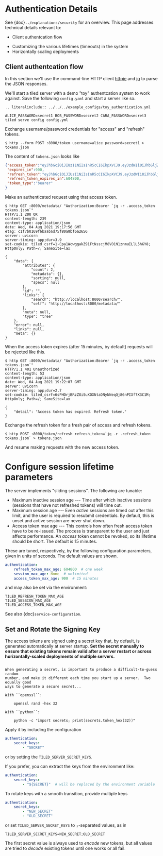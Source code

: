 # Authentication Details

See {doc}`../explanations/security` for an overview.
This page addresses technical details relevant to:

- Client authentcation flow
* Customizing the various lifetimes (timeouts) in the system
* Horizontally scaling deployments

## Client authentcation flow

In this section we'll use the command-line HTTP client
[httpie](https://httie.io/) and [jq](https://stedolan.github.io/jq/) to parse
the JSON responses.

We'll start a tiled server with a demo "toy" authentcation system to work
against. Save the following `config.yaml` and start a server like so.

```{eval-rst}
.. literalinclude:: ../../../example_configs/toy_authentication.yml
```

```
ALICE_PASSWORD=secret1 BOB_PASSWORD=secret2 CARA_PASSWORD=secret3 tiled serve config config.yml
```

Exchange username/password credentials for "access" and "refresh" tokens.

```
$ http --form POST :8000/token username=alice password=secret1 > tokens.json
```

The content of `tokens.json` looks like

```json
{"access_token":"eyJhbGciOiJIUzI1NiIsInR5cCI6IkpXVCJ9.eyJzdWIiOiJhbGljZSIsImV4cCI6MTYyODEwNTQyMiwidHlwZSI6ImFjY2VzcyJ9.bd8T3yYo9LDxBaCB3luSbSBh4dcVJDfXTFtW9s6aa3Q",
 "expires_in":900,
 "refresh_token":"eyJhbGciOiJIUzI1NiIsInR5cCI6IkpXVCJ9.eyJzdWIiOiJhbGljZSIsInR5cGUiOiJyZWZyZXNoIiwiaWF0IjoxNjI4MTE4OTIyLjU3NTM4NSwic2lkIjoxMzgwNjIwMjE2MTg3ODQyMTM2NzgwNzQ2NjEwNzE3NTAxMzEyNTMsInNjdCI6MTYyODExODkyMi41NzUzODV9.ms0y8x4csMVvyDozCCa2RE48nRDEd16RFK9RbrsBS5E",
 "refresh_token_expires_in":604800,
 "token_type":"bearer"
}
```

Make an authenticated request using that access token.

```
$ http GET :8000/metadata/ "Authorization:Bearer `jq -r .access_token tokens.json`"
HTTP/1.1 200 OK
content-length: 239
content-type: application/json
date: Wed, 04 Aug 2021 19:17:56 GMT
etag: c1f7b0169f6baabad75f80a0bf6a2656
server: uvicorn
server-timing: app;dur=3.9
set-cookie: tiled_csrf=1-Cpa1WcwggakZ91FtNsscjM8VO1N1znmuILlL5hGY8; HttpOnly; Path=/; SameSite=lax

{
    "data": {
        "attributes": {
            "count": 2,
            "metadata": {},
            "sorting": null,
            "specs": null
        },
        "id": "",
        "links": {
            "search": "http://localhost:8000/search/",
            "self": "http://localhost:8000/metadata/"
        },
        "meta": null,
        "type": "tree"
    },
    "error": null,
    "links": null,
    "meta": {}
}
```

When the access token expires (after 15 minutes, by default) requests will be
rejected like this.

```
$ http GET :8000/metadata/ "Authorization:Bearer `jq -r .access_token tokens.json`"
HTTP/1.1 401 Unauthorized
content-length: 53
content-type: application/json
date: Wed, 04 Aug 2021 19:22:07 GMT
server: uvicorn
server-timing: app;dur=2.7
set-cookie: tiled_csrf=6sPHOrjBRzZOiSuXOXNtaDNyNNeqQj86nPIXf7X3C1M; HttpOnly; Path=/; SameSite=lax

{
    "detail": "Access token has expired. Refresh token."
}
```

Exchange the refresh token for a fresh pair of access and refresh tokens.

```
$ http POST :8000/token/refresh refresh_token=`jq -r .refresh_token tokens.json` > tokens.json
```

And resume making requests with the new access token.


# Configure session lifetime parameters

The server implements "sliding sessions". The following are tunable:

* Maximum inactive session age --- Time after which inactive sessions
  (sessions that have not refreshed tokens) will time out.
* Maximum session age --- Even *active* sessions are timed out after this
  limit, and the user is required to resubmit credentials. By default,
  this is unset and active session are never shut down.
* Access token max age --- This controls how often fresh access token have to be
  re-issued. The process is transparent to the user and just affects performance.
  An *access* token cannot be revoked, so its lifetime should be short. The
  default is 15 minutes.

These are tuned, respectively, by the following configuration parameters,
given in units of seconds. The default values are shown.

```yaml
authentication:
    refresh_token_max_age: 604800  # one week
    session_max_age: None  # unlimited
    access_token_max_age: 900  # 15 minutes
```

and may also be set via the environment:

```
TILED_REFRESH_TOKEN_MAX_AGE
TILED_SESSION_MAX_AGE
TILED_ACCESS_TOKEN_MAX_AGE
```

See also {doc}`service-configuration`.

## Set and Rotate the Signing Key

The access tokens are signed using a secret key that, by default, is generated
automatically at server startup. **Set the secret manually to ensure that
existing tokens remain valid after a server restart or across
horizontally-scaled deployments of multiple servers.**

```{note}

When generating a secret, is important to produce a difficult-to-guess random
number, and make it different each time you start up a server.  Two equally good
ways to generate a secure secret...

With ``openssl``:

    openssl rand -hex 32

With ``python``:

    python -c "import secrets; print(secrets.token_hex(32))"

```

Apply it by including the configuration

```yaml
authentication:
    secret_keys:
        - "SECRET"
```

or by setting the ``TILED_SERVER_SECRET_KEYS``.

If you prefer, you can extract the keys from the environment like:

```yaml
authentication:
    secret_keys:
        - "${SECRET}"  # will be replaced by the environment variable
```

To rotate keys with a smooth transition, provide multiple keys

```yaml
authentication:
    secret_keys:
        - "NEW_SECRET"
        - "OLD_SECRET"
```

or set ``TILED_SERVER_SECRET_KEYS`` to ``;``-separated values, as in

```
TILED_SERVER_SECRET_KEYS=NEW_SECRET;OLD_SECRET
```

The first secret value is always used to *encode* new tokens, but all values are
tried to *decode* existing tokens until one works or all fail.
